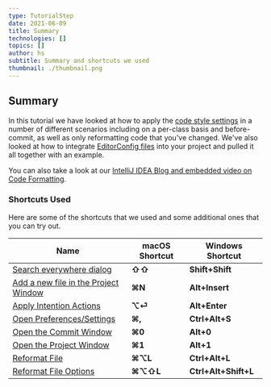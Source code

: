 ```yaml
---
type: TutorialStep
date: 2021-06-09
title: Summary
technologies: []
topics: []
author: hs
subtitle: Summary and shortcuts we used
thumbnail: ./thumbnail.png
---
```


## Summary
In this tutorial we have looked at how to apply the [code style settings](https://www.jetbrains.com/help/idea/configuring-code-style.html) in a number of different scenarios including on a per-class basis and before-commit, as well as only reformatting code that you've changed. We've also looked at how to integrate [EditorConfig files](https://editorconfig.org/) into your project and pulled it all together with an example. 

You can also take a look at our [IntelliJ IDEA Blog and embedded video on Code Formatting](https://blog.jetbrains.com/idea/2020/06/code-formatting/).

### Shortcuts Used
Here are some of the shortcuts that we used and some additional ones that you can try out. 

| Name      | macOS Shortcut | Windows Shortcut |
| ----------- | ----------- | ----------- |
|[Search everywhere dialog](https://www.jetbrains.com/help/idea/searching-everywhere.html) |**⇧⇧** |**Shift+Shift**|
|[Add a new file in the Project Window](https://www.jetbrains.com/help/idea/add-items-to-project.html)|**⌘N**|**Alt+Insert**
|[Apply Intention Actions](https://www.jetbrains.com/help/idea/intention-actions.html#apply-intention-actions)|**⌥⏎**|**Alt+Enter**
|[Open Preferences/Settings](https://www.jetbrains.com/help/idea/configure-project-settings.html)|**⌘,** |**Ctrl+Alt+S**
|[Open the Commit Window](https://www.jetbrains.com/help/idea/commit-and-push-changes.html#commit)|**⌘0**|**Alt+0**
|[Open the Project Window](https://www.jetbrains.com/help/idea/project-tool-window.html)|**⌘1**|**Alt+1**
|[Reformat File](https://www.jetbrains.com/help/idea/reformat-and-rearrange-code.html#reformat_code)| **⌘⌥L** |**Ctrl+Alt+L**
|[Reformat File Options](https://www.jetbrains.com/help/idea/reformat-and-rearrange-code.html#reformat_file)| **⌘⌥⇧L** |**Ctrl+Alt+Shift+L**



